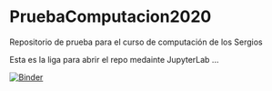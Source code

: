 # PruebaComputacion2020
Repositorio de prueba para el curso de computación de los Sergios

Esta es la liga para abrir el repo medainte JupyterLab ...

<!-- [![Binder](https://mybinder.org/badge_logo.svg)](https://mybinder.org/v2/gh/saac/PruebaComputacion2020/master) -->

[![Binder](https://mybinder.org/badge_logo.svg)](https://mybinder.org/v2/gh/saac/PruebaComputacion2020/master?urlpath=lab/tree/LINUX_ComandosBasicos.ipynb)


